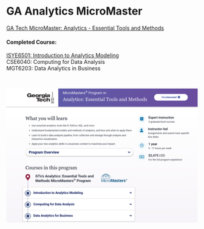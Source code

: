 # GA Analytics MicroMaster
[GA Tech MicroMaster: Analytics - Essential Tools and Methods](https://www.edx.org/micromasters/gtx-analytics-essential-tools-and-methods)

#### Completed Course:
[ISYE6501: Introduction to Analytics Modeling](https://github.com/Alexxxalot/GA-Analytics-MicroMaster/tree/main/ISYE6501%20Intro%20to%20Analytics%20Modeling) <br> 
CSE6040: Computing for Data Analysis <br>
MGT6203: Data Analytics in Business <br>

<br>

![WebPageIntro](https://github.com/Alexxxalot/GA-Analytics-MicroMaster/blob/main/Readme/MicroMasterPage.png?raw=true)

